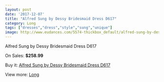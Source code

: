 ```yaml
---
layout: post
date: '2017-12-07'
title: "Alfred Sung by Dessy Bridesmaid Dress D617"
category: Long
tags: ["dresses","dress","style","sung","unique"]
image: http://www.eudances.com/5574-thickbox_default/alfred-sung-by-dessy-bridesmaid-dress-d617.jpg
---
```

Alfred Sung by Dessy Bridesmaid Dress D617

On Sales: **$258.99**
<a href="https://www.eudances.com/en/long/1921-alfred-sung-by-dessy-bridesmaid-dress-d617.html"><amp-img layout="responsive" width="600" height="600" src="//www.eudances.com/5574-thickbox_default/alfred-sung-by-dessy-bridesmaid-dress-d617.jpg" alt="Alfred Sung by Dessy Bridesmaid Dress D617 0" /></a>
<a href="https://www.eudances.com/en/long/1921-alfred-sung-by-dessy-bridesmaid-dress-d617.html"><amp-img layout="responsive" width="600" height="600" src="//www.eudances.com/5575-thickbox_default/alfred-sung-by-dessy-bridesmaid-dress-d617.jpg" alt="Alfred Sung by Dessy Bridesmaid Dress D617 1" /></a>

Buy it: [Alfred Sung by Dessy Bridesmaid Dress D617](https://www.eudances.com/en/long/1921-alfred-sung-by-dessy-bridesmaid-dress-d617.html "Alfred Sung by Dessy Bridesmaid Dress D617")

View more: [Long](https://www.eudances.com/en/21-long "Long")